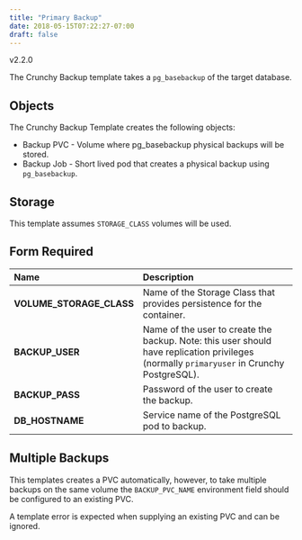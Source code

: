 ```yaml
---
title: "Primary Backup"
date: 2018-05-15T07:22:27-07:00
draft: false
---
```


v2.2.0

The Crunchy Backup template takes a `pg_basebackup` of the target database.

## Objects

The Crunchy Backup Template creates the following objects:

* Backup PVC - Volume where pg_basebackup physical backups will be stored.
* Backup Job - Short lived pod that creates a physical backup using `pg_basebackup`.

## Storage

This template assumes `STORAGE_CLASS` volumes will be used.

## Form Required

**Name**|**Description**
:-----|:-----
**VOLUME_STORAGE_CLASS**|Name of the Storage Class that provides persistence for the container.
**BACKUP_USER**|Name of the user to create the backup.  Note: this user should have replication privileges (normally `primaryuser` in Crunchy PostgreSQL).
**BACKUP_PASS**|Password of the user to create the backup.
**DB_HOSTNAME**|Service name of the PostgreSQL pod to backup.

## Multiple Backups

This templates creates a PVC automatically, however, to take multiple backups on the same volume the `BACKUP_PVC_NAME` environment field should be configured to an existing PVC.

A template error is expected when supplying an existing PVC and can be ignored.
